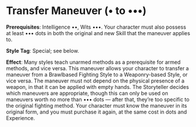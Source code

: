 # Transfer Maneuver (• to •••) 
**Prerequisites**: Intelligence ••, Wits •••. Your character must also possess at least ••• dots in both the original and new Skill that the maneuver applies to. 

**Style Tag**: Special; see below. 

**Effect**: Many styles teach unarmed methods as a prerequisite for armed methods, and vice versa. This maneuver allows your character to transfer a maneuver from a Brawlbased Fighting Style to a Weaponry-based Style, or vice versa. The maneuver must not depend on the physical presence of a weapon, in that it can be applied with empty hands. The Storyteller decides which maneuvers are appropriate, though this can only be used on maneuvers worth no more than ••• dots — after that, they’re too specific to the original fighting method. Your character must know the maneuver in its original form, and you must purchase it again, at the same cost in dots and Experience.
